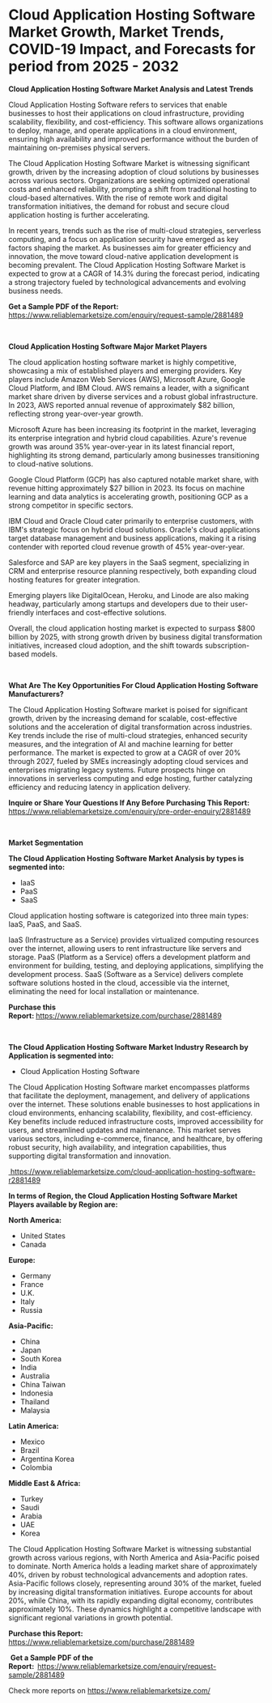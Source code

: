 <p><h1>Cloud Application Hosting Software Market Growth, Market Trends, COVID-19 Impact, and Forecasts for period from 2025 - 2032</h1></p><p><strong>Cloud Application Hosting Software Market Analysis and Latest Trends</strong></p>
<p><p>Cloud Application Hosting Software refers to services that enable businesses to host their applications on cloud infrastructure, providing scalability, flexibility, and cost-efficiency. This software allows organizations to deploy, manage, and operate applications in a cloud environment, ensuring high availability and improved performance without the burden of maintaining on-premises physical servers.</p><p>The Cloud Application Hosting Software Market is witnessing significant growth, driven by the increasing adoption of cloud solutions by businesses across various sectors. Organizations are seeking optimized operational costs and enhanced reliability, prompting a shift from traditional hosting to cloud-based alternatives. With the rise of remote work and digital transformation initiatives, the demand for robust and secure cloud application hosting is further accelerating.</p><p>In recent years, trends such as the rise of multi-cloud strategies, serverless computing, and a focus on application security have emerged as key factors shaping the market. As businesses aim for greater efficiency and innovation, the move toward cloud-native application development is becoming prevalent. The Cloud Application Hosting Software Market is expected to grow at a CAGR of 14.3% during the forecast period, indicating a strong trajectory fueled by technological advancements and evolving business needs.</p></p>
<p><strong>Get a Sample PDF of the Report:&nbsp;</strong> <a href="https://www.reliablemarketsize.com/enquiry/request-sample/2881489?utm_campaign=2526&utm_medium=2&utm_source=Github&utm_content=ia&utm_term=12032025&utm_id=cloud-application-hosting-software">https://www.reliablemarketsize.com/enquiry/request-sample/2881489</a></p>
<p>&nbsp;</p>
<p><strong>Cloud Application Hosting Software Major Market Players</strong></p>
<p><p>The cloud application hosting software market is highly competitive, showcasing a mix of established players and emerging providers. Key players include Amazon Web Services (AWS), Microsoft Azure, Google Cloud Platform, and IBM Cloud. AWS remains a leader, with a significant market share driven by diverse services and a robust global infrastructure. In 2023, AWS reported annual revenue of approximately $82 billion, reflecting strong year-over-year growth.</p><p>Microsoft Azure has been increasing its footprint in the market, leveraging its enterprise integration and hybrid cloud capabilities. Azure's revenue growth was around 35% year-over-year in its latest financial report, highlighting its strong demand, particularly among businesses transitioning to cloud-native solutions.</p><p>Google Cloud Platform (GCP) has also captured notable market share, with revenue hitting approximately $27 billion in 2023. Its focus on machine learning and data analytics is accelerating growth, positioning GCP as a strong competitor in specific sectors.</p><p>IBM Cloud and Oracle Cloud cater primarily to enterprise customers, with IBM's strategic focus on hybrid cloud solutions. Oracle's cloud applications target database management and business applications, making it a rising contender with reported cloud revenue growth of 45% year-over-year.</p><p>Salesforce and SAP are key players in the SaaS segment, specializing in CRM and enterprise resource planning respectively, both expanding cloud hosting features for greater integration.</p><p>Emerging players like DigitalOcean, Heroku, and Linode are also making headway, particularly among startups and developers due to their user-friendly interfaces and cost-effective solutions.</p><p>Overall, the cloud application hosting market is expected to surpass $800 billion by 2025, with strong growth driven by business digital transformation initiatives, increased cloud adoption, and the shift towards subscription-based models.</p></p>
<p>&nbsp;</p>
<p><strong>What Are The Key Opportunities For Cloud Application Hosting Software Manufacturers?</strong></p>
<p><p>The Cloud Application Hosting Software market is poised for significant growth, driven by the increasing demand for scalable, cost-effective solutions and the acceleration of digital transformation across industries. Key trends include the rise of multi-cloud strategies, enhanced security measures, and the integration of AI and machine learning for better performance. The market is expected to grow at a CAGR of over 20% through 2027, fueled by SMEs increasingly adopting cloud services and enterprises migrating legacy systems. Future prospects hinge on innovations in serverless computing and edge hosting, further catalyzing efficiency and reducing latency in application delivery.</p></p>
<p><strong>Inquire or Share Your Questions If Any Before Purchasing This Report:</strong> <a href="https://www.reliablemarketsize.com/enquiry/pre-order-enquiry/2881489?utm_campaign=2526&utm_medium=2&utm_source=Github&utm_content=ia&utm_term=12032025&utm_id=cloud-application-hosting-software">https://www.reliablemarketsize.com/enquiry/pre-order-enquiry/2881489</a></p>
<p>&nbsp;</p>
<p><strong>Market Segmentation</strong></p>
<p><strong>The Cloud Application Hosting Software Market Analysis by types is segmented into:</strong></p>
<p><ul><li>IaaS</li><li>PaaS</li><li>SaaS</li></ul></p>
<p><p>Cloud application hosting software is categorized into three main types: IaaS, PaaS, and SaaS. </p><p>IaaS (Infrastructure as a Service) provides virtualized computing resources over the internet, allowing users to rent infrastructure like servers and storage. PaaS (Platform as a Service) offers a development platform and environment for building, testing, and deploying applications, simplifying the development process. SaaS (Software as a Service) delivers complete software solutions hosted in the cloud, accessible via the internet, eliminating the need for local installation or maintenance.</p></p>
<p><strong>Purchase this Report:&nbsp;</strong><a href="https://www.reliablemarketsize.com/purchase/2881489?utm_campaign=2526&utm_medium=2&utm_source=Github&utm_content=ia&utm_term=12032025&utm_id=cloud-application-hosting-software">https://www.reliablemarketsize.com/purchase/2881489</a></p>
<p>&nbsp;</p>
<p><strong>The Cloud Application Hosting Software Market Industry Research by Application is segmented into:</strong></p>
<p><ul><li>Cloud Application Hosting Software</li></ul></p>
<p><p>The Cloud Application Hosting Software market encompasses platforms that facilitate the deployment, management, and delivery of applications over the internet. These solutions enable businesses to host applications in cloud environments, enhancing scalability, flexibility, and cost-efficiency. Key benefits include reduced infrastructure costs, improved accessibility for users, and streamlined updates and maintenance. This market serves various sectors, including e-commerce, finance, and healthcare, by offering robust security, high availability, and integration capabilities, thus supporting digital transformation and innovation.</p></p>
<p><a href="https://www.reliablemarketsize.com/cloud-application-hosting-software-r2881489?utm_campaign=2526&utm_medium=2&utm_source=Github&utm_content=ia&utm_term=12032025&utm_id=cloud-application-hosting-software">&nbsp;https://www.reliablemarketsize.com/cloud-application-hosting-software-r2881489</a></p>
<p><strong>In terms of Region, the Cloud Application Hosting Software Market Players available by Region are:</strong></p>
<p>
    <p> <strong> North America: </strong>
        <ul>
            <li>United States</li>
            <li>Canada</li>
        </ul>
        </p> 
    <p> <strong> Europe: </strong>
        <ul>
            <li>Germany</li>
            <li>France</li>
            <li>U.K.</li>
            <li>Italy</li>
            <li>Russia</li>
        </ul>
        </p> 
    <p> <strong> Asia-Pacific: </strong>
        <ul>
            <li>China</li>
            <li>Japan</li>
            <li>South Korea</li>
            <li>India</li>
            <li>Australia</li>
            <li>China Taiwan</li>
            <li>Indonesia</li>
            <li>Thailand</li>
            <li>Malaysia</li>
        </ul>
        </p> 
    <p> <strong> Latin America: </strong>
        <ul>
            <li>Mexico</li>
            <li>Brazil</li>
            <li>Argentina Korea</li>
            <li>Colombia</li>
        </ul>
        </p> 
    <p> <strong> Middle East & Africa: </strong>
        <ul>
            <li>Turkey</li>
            <li>Saudi</li>
            <li>Arabia</li>
            <li>UAE</li>
            <li>Korea</li>
        </ul>
    </p>
    </p>
<p><p>The Cloud Application Hosting Software Market is witnessing substantial growth across various regions, with North America and Asia-Pacific poised to dominate. North America holds a leading market share of approximately 40%, driven by robust technological advancements and adoption rates. Asia-Pacific follows closely, representing around 30% of the market, fueled by increasing digital transformation initiatives. Europe accounts for about 20%, while China, with its rapidly expanding digital economy, contributes approximately 10%. These dynamics highlight a competitive landscape with significant regional variations in growth potential.</p></p>
<p><strong>Purchase this Report: </strong><a href="https://www.reliablemarketsize.com/purchase/2881489?utm_campaign=2526&utm_medium=2&utm_source=Github&utm_content=ia&utm_term=12032025&utm_id=cloud-application-hosting-software">https://www.reliablemarketsize.com/purchase/2881489</a></p>
<p>&nbsp;<strong>Get a Sample PDF of the Report:&nbsp;&nbsp;</strong><a href="https://www.reliablemarketsize.com/enquiry/request-sample/2881489?utm_campaign=2526&utm_medium=2&utm_source=Github&utm_content=ia&utm_term=12032025&utm_id=cloud-application-hosting-software">https://www.reliablemarketsize.com/enquiry/request-sample/2881489</a></p>
<p><strong></strong></p>
<p>Check more reports on <a href="https://www.reliablemarketsize.com/?utm_campaign=2526&utm_medium=2&utm_source=Github&utm_content=ia&utm_term=12032025&utm_id=cloud-application-hosting-software">https://www.reliablemarketsize.com/</a></p>